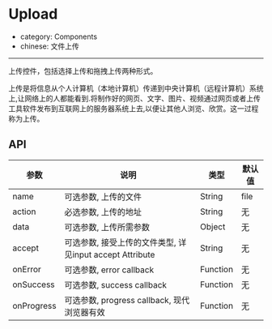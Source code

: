 # Upload

- category: Components
- chinese: 文件上传

---

上传控件，包括选择上传和拖拽上传两种形式。

上传是将信息从个人计算机（本地计算机）传递到中央计算机（远程计算机）系统上,让网络上的人都能看到.将制作好的网页、文字、图片、视频通过网页或者上传工具软件发布到互联网上的服务器系统上去,以便让其他人浏览、欣赏。这一过程称为上传。

## API

| 参数        | 说明                                                      | 类型        | 默认值 |
|----------- |---------------------------------------------------------  | ---------- |-------|
| name       | 可选参数, 上传的文件                                         | String      | file    |
| action     | 必选参数, 上传的地址                                         | String      | 无    |
| data       | 可选参数, 上传所需参数                                       | Object      | 无    |
| accept     | 可选参数, 接受上传的文件类型, 详见input accept Attribute      | String      | 无    |
| onError    | 可选参数, error callback                                   |Function     | 无    |
| onSuccess  | 可选参数, success callback                                 | Function     | 无    |
| onProgress | 可选参数, progress callback, 现代浏览器有效                  | Function     | 无    |
